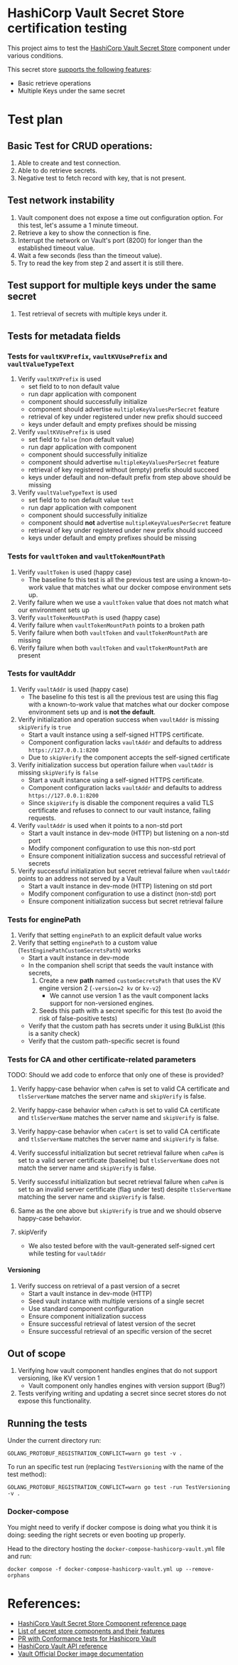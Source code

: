 # HashiCorp Vault Secret Store certification testing

This project aims to test the [HashiCorp Vault Secret Store] component under various conditions.

This secret store [supports the following features][features]:
* Basic retrieve operations
* Multiple Keys under the same secret

# Test plan

## Basic Test for CRUD operations:
1. Able to create and test connection.
2. Able to do retrieve secrets.
3. Negative test to fetch record with key, that is not present.

## Test network instability
1. Vault component does not expose a time out configuration option. For this test, let's assume a 1 minute timeout.
2. Retrieve a key to show the connection is fine.
3. Interrupt the network on Vault's port (8200) for longer than the established timeout value.
4. Wait a few seconds (less than the timeout value).
5. Try to read the key from step 2 and assert it is still there.


## Test support for multiple keys under the same secret
1. Test retrieval of secrets with multiple keys under it.

## Tests for metadata fields

### Tests for `vaultKVPrefix`, `vaultKVUsePrefix` and `vaultValueTypeText`

1. Verify `vaultKVPrefix` is used
    * set field to to non default value
    * run dapr application with component
    * component should successfully initialize
    * component should advertise `multipleKeyValuesPerSecret` feature
    * retrieval of key under registered under new prefix should succeed
    * keys under default and empty prefixes should be missing
1. Verify `vaultKVUsePrefix` is used
    * set field to `false` (non default value)
    * run dapr application with component
    * component should successfully initialize
    * component should advertise `multipleKeyValuesPerSecret` feature
    * retrieval of key registered without (empty) prefix should succeed
    * keys under default and non-default prefix from step above should be missing
1. Verify `vaultValueTypeText` is used
    * set field to to non default value `text`
    * run dapr application with component
    * component should successfully initialize
    * component should **not** advertise `multipleKeyValuesPerSecret` feature
    * retrieval of key under registered under new prefix should succeed
    * keys under default and empty prefixes should be missing


### Tests for `vaultToken` and `vaultTokenMountPath`

1. Verify `vaultToken` is used (happy case)
    * The baseline fo this test is all the previous test are using a known-to-work value that matches what our docker compose environment sets up.
1. Verify failure when we use a `vaultToken` value that does not match what our environment sets up
1. Verify `vaultTokenMountPath` is used (happy case)
1. Verify failure when `vaultTokenMountPath` points to a broken path
1. Verify failure when both `vaultToken` and `vaultTokenMountPath` are missing
1. Verify failure when both `vaultToken` and `vaultTokenMountPath` are present


### Tests for vaultAddr

1. Verify `vaultAddr` is used (happy case)
    * The baseline fo this test is all the previous test are using this flag with a known-to-work value that matches what our docker compose environment sets up and is **not the default**.
1. Verify initialization and operation success when `vaultAddr` is missing  `skipVerify` is `true`
    * Start a vault instance using a self-signed HTTPS certificate.
    * Component configuration lacks `vaultAddr` and defaults to address `https://127.0.0.1:8200`
    * Due to `skipVerify` the component accepts the self-signed certificate
1. Verify initialization success but operation failure when `vaultAddr` is missing  `skipVerify` is `false`
    * Start a vault instance using a self-signed HTTPS certificate.
    * Component configuration lacks `vaultAddr` and defaults to address `https://127.0.0.1:8200`
    * Since `skipVerify` is disable the component requires a valid TLS certificate and refuses to connect to our vault instance, failing requests.
1. Verify `vaultAddr` is used when it points to a non-std port
    * Start a vault instance in dev-mode (HTTP) but listening on a non-std port
    * Modify component configuration to use this non-std port
    * Ensure component initialization success and successful retrieval of secrets
1. Verify successful initialization but secret retrieval failure when `vaultAddr` points to an address not served by a Vault
    * Start a vault instance in dev-mode (HTTP) listening on std port
    * Modify component configuration to use a distinct (non-std) port
    * Ensure component initialization success but secret retrieval failure


### Tests for enginePath

1. Verify that setting `enginePath` to an explicit default value works
1. Verify that setting `enginePath` to a custom value (`TestEnginePathCustomSecretsPath`) works
    * Start a vault instance in dev-mode
    * In the companion shell script that seeds the vault instance with secrets,
        1. Create a new **path** named `customSecretsPath` that uses the KV engine version 2 (`-version=2 kv` or `kv-v2`)
            * We cannot use version 1 as the vault component lacks support for non-versioned engines.
        2. Seeds this path with a secret specific for this test (to avoid the risk of false-positive tests)
    * Verify that the custom path has secrets under it using BulkList (this is a sanity check)
    * Verify that the custom path-specific secret is found


### Tests for CA and other certificate-related parameters

TODO: Should we add code to enforce that only one of these is provided?

1. Verify happy-case behavior when `caPem` is set to valid CA certificate and `tlsServerName` matches the server name and `skipVerify` is false.
1. Verify happy-case behavior when `caPath` is set to valid CA certificate and `tlsServerName` matches the server name and `skipVerify` is false.
1. Verify happy-case behavior when `caCert` is set to valid CA certificate and `tlsServerName` matches the server name and `skipVerify` is false.
1. Verify successful initialization but secret retrieval failure when `caPem` is set to a valid server certificate (baseline) but `tlsServerName` does not match the server name and `skipVerify` is false.
1. Verify successful initialization but secret retrieval failure when `caPem` is set to an invalid server certificate (flag under test) despite `tlsServerName` matching the server name and `skipVerify` is false.

1. Same as the one above but `skipVerify` is true and we should observe happy-case behavior.

1. skipVerify
   * We also tested before with the vault-generated self-signed cert while testing for `vaultAddr`


#### Versioning

1. Verify success on retrieval of a past version of a secret 
    * Start a vault instance in dev-mode (HTTP)
    * Seed vault instance with multiple versions of a single secret
    * Use standard component configuration
    * Ensure component initialization success
    * Ensure successful retrieval of latest version of the secret
    * Ensure successful retrieval of an specific version of the secret 


## Out of scope

1. Verifying how vault component handles engines that do not support versioning, like KV version 1
    * Vault component only handles engines with version support (Bug?)
1. Tests verifying writing and updating a secret since secret stores do not expose this functionality. 


## Running the tests

Under the current directory run:

```shell
GOLANG_PROTOBUF_REGISTRATION_CONFLICT=warn go test -v .
```

To run an specific test run (replacing `TestVersioning` with the name of the test method):

```shell
GOLANG_PROTOBUF_REGISTRATION_CONFLICT=warn go test -run TestVersioning  -v .
```

### Docker-compose

You might need to verify if docker compose is doing what you think it is doing: seeding the right secrets or even booting up properly.

Head to the directory hosting the `docker-compose-hashicorp-vault.yml` file and run:

```shell
docker compose -f docker-compose-hashicorp-vault.yml up --remove-orphans
```

# References:

* [HashiCorp Vault Secret Store Component reference page][HashiCorp Vault Secret Store]
* [List of secret store components and their features][features]
* [PR with Conformance tests for Hashicorp Vault][conformance]
* [HashiCorp Vault API reference](https://www.vaultproject.io/api-docs)
* [Vault Official Docker image documentation][vault-docker]


[HashiCorp Vault Secret Store]: https://docs.dapr.io/reference/components-reference/supported-secret-stores/hashicorp-vault/
[features]: https://docs.dapr.io/reference/components-reference/supported-secret-stores/
[conformance]: https://github.com/dapr/components-contrib/pull/2031
[vault-docker]: https://hub.docker.com/_/vault/